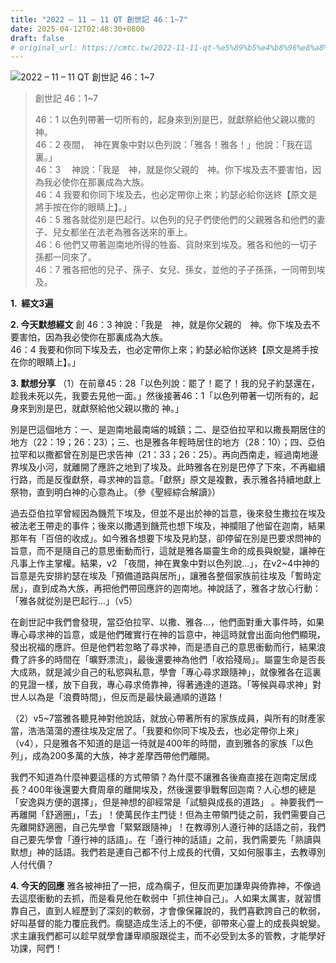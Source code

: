 ```yaml
---
title: "2022 – 11 – 11 QT 創世記 46：1~7"
date: 2025-04-12T02:48:30+0800
draft: false
# original_url: https://cmtc.tw/2022-11-11-qt-%e5%89%b5%e4%b8%96%e8%a8%98-46%ef%bc%9a17
---
```


![2022 – 11 – 11 QT 創世記 46：1\~7](/images/qt.jpg  "2022 – 11 – 11 QT 創世記 46：1\~7")

> 創世記 46：1\~7
>
> 46：1 以色列帶著一切所有的，起身來到別是巴，就獻祭給他父親以撒的　神。  
> 46：2 夜間，　神在異象中對以色列說：「雅各！雅各！」他說：「我在這裏。」  
> 46：3 　神說：「我是　神，就是你父親的　神。你下埃及去不要害怕，因為我必使你在那裏成為大族。  
> 46：4 我要和你同下埃及去，也必定帶你上來；約瑟必給你送終【原文是將手按在你的眼睛上】。」  
> 46：5 雅各就從別是巴起行。以色列的兒子們使他們的父親雅各和他們的妻子、兒女都坐在法老為雅各送來的車上。  
> 46：6 他們又帶著迦南地所得的牲畜、貨財來到埃及。雅各和他的一切子孫都一同來了。  
> 46：7 雅各把他的兒子、孫子、女兒、孫女，並他的子子孫孫，一同帶到埃及。

**1.  經文3遍**

**2. 今天默想經文**
創 46：3 神說：「我是　神，就是你父親的　神。你下埃及去不要害怕，因為我必使你在那裏成為大族。  
46：4 我要和你同下埃及去，也必定帶你上來；約瑟必給你送終【原文是將手按在你的眼睛上】。」

**3. 默想分享**
（1）在前章45：28「以色列說：罷了！罷了！我的兒子約瑟還在，趁我未死以先，我要去見他一面。」然後接著46：1「以色列帶著一切所有的，起身來到別是巴，就獻祭給他父親以撒的 神。」

別是巴這個地方：一、是迦南地最南端的城鎮；二、是亞伯拉罕和以撒長期居住的地方（22：19；26：23）；三、也是雅各年輕時居住的地方（28：10）；四、亞伯拉罕和以撒都曾在別是巴求告神（21：33；26：25）。再向西南走，經過南地邊界埃及小河，就離開了應許之地到了埃及。此時雅各在別是巴停了下來，不再繼續行路，而是反復獻祭，尋求神的旨意。「獻祭」原文是複數，表示雅各持續地獻上祭物，直到明白神的心意為止。（參《聖經綜合解讀》）

過去亞伯拉罕曾經因為饑荒下埃及，但並不是出於神的旨意，後來發生撒拉在埃及被法老王帶走的事件；後來以撒遇到饑荒也想下埃及，神攔阻了他留在迦南，結果那年有「百倍的收成」。如今雅各想要下埃及見約瑟，卻停留在別是巴要求問神的旨意，而不是隨自己的意思衝動而行，這就是雅各屬靈生命的成長與蛻變，讓神在凡事上作主掌權。結果，v2 「夜間，神在異象中對以色列說…」，在v2\~4中神的旨意是先安排約瑟在埃及「預備道路與居所」，讓雅各整個家族前往埃及「暫時定居」，直到成為大族，再把他們帶回應許的迦南地。神說話了，雅各才放心行動：「雅各就從別是巴起行…」（v5）

在創世記中我們會發現，當亞伯拉罕、以撒、雅各…，他們面對重大事件時，如果專心尋求神的旨意，或是他們確實行在神的旨意中，神這時就會出面向他們顯現，發出祝福的應許。但是他們若忽略了尋求神，而是憑自己的意思衝動而行，結果浪費了許多的時間在「曠野漂流」，最後還要神為他們「收拾殘局」。屬靈生命是否長大成熟，就是減少自己的私慾與私意，學會「專心尋求跟隨神」，就像雅各在這裏的見證一樣，放下自我，專心尋求倚靠神，得著通達的道路。「等候與尋求神」對世人以為是「浪費時間」，但反而是最快最通順的道路！

（2）v5\~7當雅各聽見神對他說話，就放心帶著所有的家族成員，與所有的財產家當，浩浩蕩蕩的遷往埃及定居了。「我要和你同下埃及去，也必定帶你上來」（v4），只是雅各不知道的是這一待就是400年的時間，直到雅各的家族「以色列」，成為200多萬的大族，神才差摩西帶他們離開。

我們不知道為什麼神要這樣的方式帶領？為什麼不讓雅各後裔直接在迦南定居成長？400年後還要大費周章的離開埃及，然後還要爭戰奪回迦南？人心想的總是「安逸與方便的選擇」，但是神想的卻經常是「試驗與成長的道路」 。神要我們一再離開「舒適圈」，「去」！使萬民作主門徒！但為主帶領門徒之前，我們需要自己先離開舒適圈，自己先學會「緊緊跟隨神」！在教導別人遵行神的話語之前，我們自己要先學會「遵行神的話語」。在「遵行神的話語」之前，我們需要先「熟讀與默想」神的話語。我們若是連自己都不付上成長的代價，又如何服事主，去教導別人付代價？

**4. 今天的回應**
雅各被神扭了一把，成為瘸子，但反而更加謙卑與倚靠神，不像過去這麼衝動的去抓，而是看見他在軟弱中「抓住神自己」。人如果太厲害，就習慣靠自己，直到人經歷到了深刻的軟弱，才會像保羅說的，我們喜歡誇自己的軟弱，好叫基督的能力覆庇我們。瘸腿造成生活上的不便，卻帶來心靈上的成長與蛻變。求主讓我們都可以趁早就學會謙卑順服跟從主，而不必受到太多的管教，才能學好功課，阿們！
